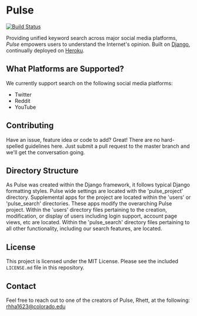 # Pulse

[![Build Status](https://travis-ci.com/ctrl-alt-delete-3308/pulse.svg?branch=master)](https://travis-ci.com/ctrl-alt-delete-3308/pulse)

Providing unified keyword search across major social media platforms,
*Pulse* empowers users to understand the Internet's opinion. Built
on [Django](https://www.djangoproject.com/), continually deployed on
[Heroku](https://www.heroku.com).

## What Platforms are Supported?

We currently support search on the following social media platforms:

* Twitter
* Reddit
* YouTube

## Contributing

Have an issue, feature idea or code to add? Great! There are no
hard-spelled guidelines here. Just submit a pull request to the master
branch and we'll get the conversation going.

## Directory Structure

As Pulse was created within the Django framework, it follows typical Django formatting
styles. Pulse wide settings are located with the 'pulse_project' directory. Supplemental
apps for the project are located within the 'users' or 'pulse_search' directories. These
apps modify the overarching Pulse project. Within the 'users' directory files pertaining
to the creation, modification, or display of users including login support, account page
views, etc are located. Within the 'pulse_search' directory files pertaining to all other
functionality, including our search features, are located.

## License

This project is licensed under the MIT License. Please see the included
`LICENSE.md` file in this repository.

## Contact

Feel free to reach out to one of the creators of Pulse, Rhett, at the following:
rhha1623@colorado.edu
